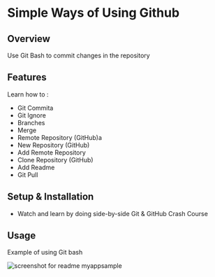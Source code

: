 # Simple Ways of Using Github

## Overview
Use Git Bash to commit changes in the repository

## Features
Learn how to :
- Git Commita
- Git Ignore
- Branches
- Merge
- Remote Repository (GitHub)a
- New Repository (GitHub)
- Add Remote Repository
- Clone Repository (GitHub)
- Add Readme
- Git Pull

## Setup & Installation 
- Watch and learn by doing side-by-side Git & GitHub Crash Course

## Usage
Example of using Git bash

![screenshot for readme myappsample](https://user-images.githubusercontent.com/56164259/67875883-974c2b00-fb69-11e9-8055-d3055362fedb.png)


